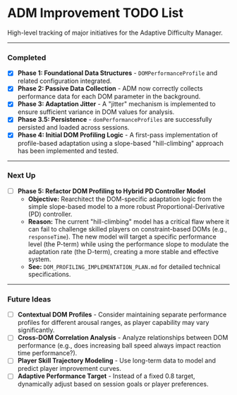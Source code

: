 # ADM Improvement TODO List

High-level tracking of major initiatives for the Adaptive Difficulty Manager.

---

### Completed
- [x] **Phase 1: Foundational Data Structures** - `DOMPerformanceProfile` and related configuration integrated.
- [x] **Phase 2: Passive Data Collection** - ADM now correctly collects performance data for each DOM parameter in the background.
- [x] **Phase 3: Adaptation Jitter** - A "jitter" mechanism is implemented to ensure sufficient variance in DOM values for analysis.
- [x] **Phase 3.5: Persistence** - `domPerformanceProfiles` are successfully persisted and loaded across sessions.
- [x] **Phase 4: Initial DOM Profiling Logic** - A first-pass implementation of profile-based adaptation using a slope-based "hill-climbing" approach has been implemented and tested.

---

### Next Up

- [ ] **Phase 5: Refactor DOM Profiling to Hybrid PD Controller Model**
  - **Objective:** Rearchitect the DOM-specific adaptation logic from the simple slope-based model to a more robust Proportional-Derivative (PD) controller.
  - **Reason:** The current "hill-climbing" model has a critical flaw where it can fail to challenge skilled players on constraint-based DOMs (e.g., `responseTime`). The new model will target a specific performance level (the P-term) while using the performance slope to modulate the adaptation rate (the D-term), creating a more stable and effective system.
  - **See:** `DOM_PROFILING_IMPLEMENTATION_PLAN.md` for detailed technical specifications.

---

### Future Ideas

- [ ] **Contextual DOM Profiles** - Consider maintaining separate performance profiles for different arousal ranges, as player capability may vary significantly.
- [ ] **Cross-DOM Correlation Analysis** - Analyze relationships between DOM performance (e.g., does increasing ball speed always impact reaction time performance?).
- [ ] **Player Skill Trajectory Modeling** - Use long-term data to model and predict player improvement curves.
- [ ] **Adaptive Performance Target** - Instead of a fixed 0.8 target, dynamically adjust based on session goals or player preferences.
